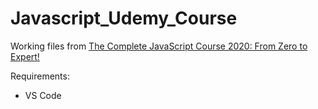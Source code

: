 # Javascript_Udemy_Course

Working files from [The Complete JavaScript Course 2020: From Zero to Expert!](https://www.udemy.com/course/the-complete-javascript-course/)

Requirements:
* VS Code
